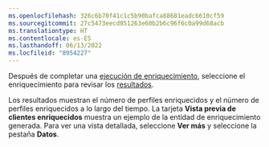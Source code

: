 ```yaml
---
ms.openlocfilehash: 326c6b70f41c1c5b90bafca88681eadc6610cf59
ms.sourcegitcommit: 27c5473eecd851263e60b2b6c96f6c0a99d68acb
ms.translationtype: HT
ms.contentlocale: es-ES
ms.lasthandoff: 06/13/2022
ms.locfileid: "8954227"
---
```

Después de completar una [ejecución de enriquecimiento](../enrichment-hub.md#run-or-refresh-enrichments), seleccione el enriquecimiento para revisar los [resultados](../enrichment-hub.md#enrichment-results). 

Los resultados muestran el número de perfiles enriquecidos y el número de perfiles enriquecidos a lo largo del tiempo. La tarjeta **Vista previa de clientes enriquecidos** muestra un ejemplo de la entidad de enriquecimiento generada. Para ver una vista detallada, seleccione **Ver más** y seleccione la pestaña **Datos**.

